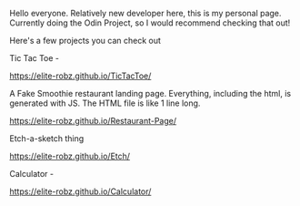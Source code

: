 Hello everyone. Relatively new developer here, this is my personal page. Currently doing the Odin Project, so I would recommend checking that out!


Here's a few projects you can check out

Tic Tac Toe -

https://elite-robz.github.io/TicTacToe/

A Fake Smoothie restaurant landing page. Everything, including the html, is generated with JS. The HTML file is like 1 line long.

https://elite-robz.github.io/Restaurant-Page/

Etch-a-sketch thing

https://elite-robz.github.io/Etch/


Calculator -

https://elite-robz.github.io/Calculator/
